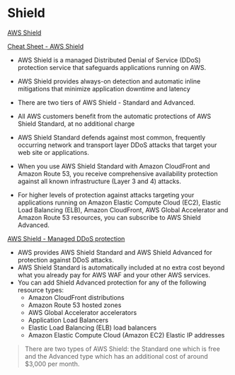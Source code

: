 # Shield

[AWS Shield](https://docs.aws.amazon.com/waf/latest/developerguide/shield-chapter.html)

[Cheat Sheet - AWS Shield](https://tutorialsdojo.com/aws-shield)

- AWS Shield is a managed Distributed Denial of Service (DDoS) protection service that safeguards applications running on AWS.
- AWS Shield provides always-on detection and automatic inline mitigations that minimize application downtime and latency
- There are two tiers of AWS Shield - Standard and Advanced.

- All AWS customers benefit from the automatic protections of AWS Shield Standard, at no additional charge
- AWS Shield Standard defends against most common, frequently occurring network and transport layer DDoS attacks that target your web site or applications. 
- When you use AWS Shield Standard with Amazon CloudFront and Amazon Route 53, you receive comprehensive availability protection against all known infrastructure (Layer 3 and 4) attacks.
- For higher levels of protection against attacks targeting your applications running on Amazon Elastic Compute Cloud (EC2), Elastic Load Balancing (ELB), Amazon CloudFront, AWS Global Accelerator and Amazon Route 53 resources, you can subscribe to AWS Shield Advanced. 

[AWS Shield - Managed DDoS protection](https://aws.amazon.com/shield/?whats-new-cards.sort-by=item.additionalFields.postDateTime&whats-new-cards.sort-order=desc)

- AWS provides AWS Shield Standard and AWS Shield Advanced for protection against DDoS attacks. 
- AWS Shield Standard is automatically included at no extra cost beyond what you already pay for AWS WAF and your other AWS services.
- You can add Shield Advanced protection for any of the following resource types:
  - Amazon CloudFront distributions
  - Amazon Route 53 hosted zones
  - AWS Global Accelerator accelerators
  - Application Load Balancers
  - Elastic Load Balancing (ELB) load balancers
  - Amazon Elastic Compute Cloud (Amazon EC2) Elastic IP addresses


> There are two types of AWS Shield: the Standard one which is free and the Advanced type which has an additional cost of around $3,000 per month.

